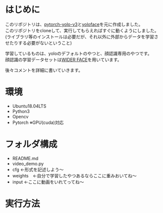 # はじめに

このリポジトリは、[pytorch-yolo-v3](https://github.com/ayooshkathuria/pytorch-yolo-v3)と[yoloface](https://github.com/sthanhng/yoloface)を元に作成しました。  
このリポジトリをcloneして、実行してもらえればすぐに動くようにしました。  
(ライブラリ等のインストールは必要だが、それ以外に外部からデータを学習させたりする必要がないということ)  

学習しているものは、yoloのデフォルトのやつと、顔認識専用のやつです。  
顔認識の学習データセットは[WIDER FACE](http://shuoyang1213.me/WIDERFACE/)を用いています。  

後々コメントを詳細に書いていきます。  

# 環境

 * Ubuntu18.04LTS
 * Python3
 * Opencv
 * Pytorch
 ※GPU(cuda)対応

 # フォルダ構成
 - README.md
 - video_demo.py
 - cfg      ←形式を記述しよう〜
 - weights　←自分で学習したやつあるならここに重みおいてね〜
 - input    ←ここに動画をいれてってね〜

# 実行方法